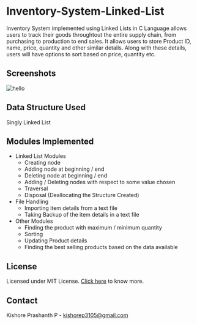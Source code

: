 
# Inventory-System-Linked-List

Inventory System implemented using Linked Lists in C Language allows users to track their goods throughtout the entire supply chain, from purchasing to production to end sales. It allows users to store Product ID, name, price, quantity and other similar details. Along with these details, users will have options to sort based on price, quantity etc.


## Screenshots

![hello](https://user-images.githubusercontent.com/88100231/179218965-0f6a5513-747f-4748-9a75-fcb75149b58e.png)

## Data Structure Used

Singly Linked List 
## Modules Implemented

- Linked List Modules
    - Creating node
    - Adding node at beginning / end
    - Deleting node at beginning / end
    - Adding / Deleting nodes with respect to some value chosen
    - Traversal
    - Disposal (Deallocating the Structure Created)
- File Handling
    - Importing item details from a text file
    - Taking Backup of the item details in a text file
- Other Modules
    - Finding the product with maximum / minimum quantity
    - Sorting
    - Updating Product details
    - Finding the best selling products based on the data available
## License

Licensed under MIT License. [Click here](https://github.com/KishorePrashanthP/Inventory-System-Linked-List/blob/main/LICENSE) to know more.


## Contact

Kishore Prashanth P - kishorep3105@gmail.com

